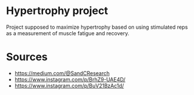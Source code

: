 # Hypertrophy project

Project supposed to maximize hypertrophy based on using stimulated reps as a measurement of muscle fatigue and recovery.  





# Sources
- https://medium.com/@SandCResearch
- https://www.instagram.com/p/BrhZ9-UAE4D/
- https://www.instagram.com/p/BuV21BzAc1d/
